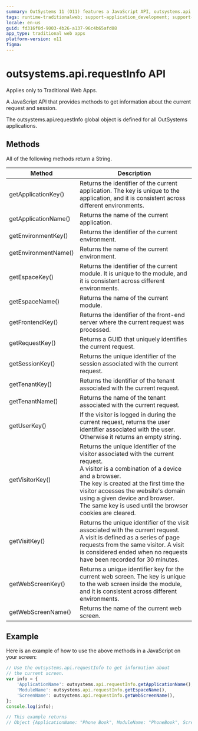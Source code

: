 ```yaml
---
summary: OutSystems 11 (O11) features a JavaScript API, outsystems.api.requestInfo, for accessing request and session information in Traditional Web Apps.
tags: runtime-traditionalweb; support-application_development; support-webapps
locale: en-us
guid: fd316f0d-9003-4b26-a137-96c4b65afd08
app_type: traditional web apps
platform-version: o11
figma:
---
```


# outsystems.api.requestInfo API

<div class="info" markdown="1">

Applies only to Traditional Web Apps.

</div>

A JavaScript API that provides methods to get information about the current request and session.

The outsystems.api.requestInfo global object is defined for all OutSystems applications.

## Methods

All of the following methods return a String.

Method | Description  
---|---  
getApplicationKey() | Returns the identifier of the current application. The key is unique to the application, and it is consistent across different environments.  
getApplicationName() | Returns the name of the current application.  
getEnvironmentKey() | Returns the identifier of the current environment.  
getEnvironmentName() | Returns the name of the current environment.  
getEspaceKey() | Returns the identifier of the current module. It is unique to the module, and it is consistent across different environments.  
getEspaceName() | Returns the name of the current module.  
getFrontendKey() | Returns the identifier of the front-end server where the current request was processed.  
getRequestKey() | Returns a GUID that uniquely identifies the current request.  
getSessionKey() | Returns the unique identifier of the session associated with the current request.  
getTenantKey() | Returns the identifier of the tenant associated with the current request.  
getTenantName() | Returns the name of the tenant associated with the current request.  
getUserKey() | If the visitor is logged in during the current request, returns the user identifier associated with the user. <br/>Otherwise it returns an empty string.  
getVisitorKey() | Returns the unique identifier of the visitor associated with the current request. <br/>A visitor is a combination of a device and a browser. <br/>The key is created at the first time the visitor accesses the website's domain using a given device and browser. <br/>The same key is used until the browser cookies are cleared.  
getVisitKey() | Returns the unique identifier of the visit associated with the current request. <br/>A visit is defined as a series of page requests from the same visitor. A visit is considered ended when no requests have been recorded for 30 minutes.  
getWebScreenKey() | Returns a unique identifier key for the current web screen. The key is unique to the web screen inside the module, and it is consistent across different environments.  
getWebScreenName() | Returns the name of the current web screen.  
  
## Example

Here is an example of how to use the above methods in a JavaScript on your screen:

```javascript    
// Use the outsystems.api.requestInfo to get information about
// the current screen.
var info = {
    'ApplicationName': outsystems.api.requestInfo.getApplicationName(),
    'ModuleName': outsystems.api.requestInfo.getEspaceName(),
    'ScreenName': outsystems.api.requestInfo.getWebScreenName(),
};
console.log(info);

// This example returns
// Object {ApplicationName: "Phone Book", ModuleName: "PhoneBook", ScreenName: "Login"}
```
